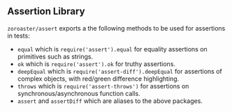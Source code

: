 
## Assertion Library

`zoroaster/assert` exports a the following methods to be used for assertions in tests:

- `equal` which is `require('assert').equal` for equality assertions on primitives such as strings.
- `ok` which is `require('assert').ok` for truthy assertions.
- `deepEqual` which is `require('assert-diff').deepEqual` for assertions of complex objects, with red/green difference highlighting.
- `throws` which is `require('assert-throws')` for assertions on synchronous/asynchronous function calls.
- `assert` and `assertDiff` which are aliases to the above packages.
